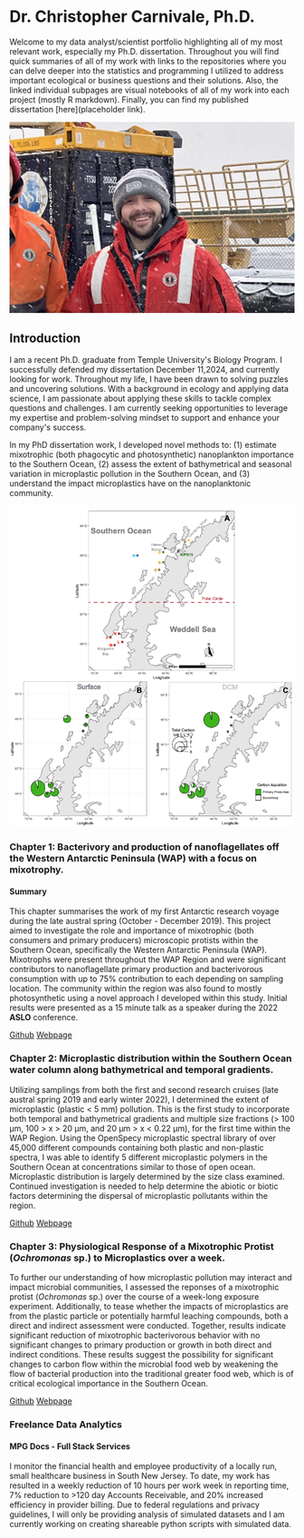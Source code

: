 # Dr. Christopher Carnivale, Ph.D.

Welcome to my data analyst/scientist portfolio highlighting all of my most relevant work, especially my Ph.D. dissertation. Throughout you will find quick summaries of all of my work with links to the repositories where you can delve deeper into the statistics and programming I utilized to address important ecological or business questions and their solutions. Also, the linked individual subpages are visual notebooks of all of my work into each project (mostly R markdown). Finally, you can find my published dissertation [here](placeholder link).

![June 2022 aboard the N.B. Pamlmer on our second Antarctica Research Cruise NBP2205.](github_profpic.JPG)

## Introduction
I am a recent Ph.D. graduate from Temple University's Biology Program. I successfully defended my dissertation December 11,2024, and currently looking for work. Throughout my life, I have been drawn to solving puzzles and uncovering solutions. With a background in ecology and applying data science, I am passionate about applying these skills to tackle complex questions and challenges. I am currently seeking opportunities to leverage my expertise and problem-solving mindset to support and enhance your company's success.

In my PhD dissertation work, I developed novel methods to:  (1) estimate mixotrophic (both phagocytic and photosynthetic) nanoplankton importance to the Southern Ocean, (2) assess the extent of bathymetrical and seasonal variation in microplastic pollution in the Southern Ocean, and (3) understand the impact microplastics have on the nanoplanktonic community.

![Map of sampled stations with mixotrophic nanoflagellate (MNAN) protist estimated primary production and bactivorous feeding. ***Note.*** All figures are made in R using the ggplot2 package and modified using Adobe Illustrator](Final_map.png)

### Chapter 1: Bacterivory and production of nanoflagellates off the Western Antarctic Peninsula (WAP) with a focus on mixotrophy.

#### Summary
This chapter summarises the work of my first Antarctic research voyage during the late austral spring (October - December 2019). This project aimed to investigate the role and importance of mixotrophic (both consumers and primary producers) microscopic protists within the Southern Ocean, specifically the Western Antarctic Peninsula (WAP). Mixotrophs were present throughout the WAP Region and were significant contributors to nanoflagellate primary production and bacterivorous consumption with up to 75% contribution to each depending on sampling location. The community within the region was also found to mostly photosynthetic using a novel approach I developed within this study. Initial results were presented as a 15 minute talk as a speaker during the 2022 **ASLO** conference.

[Github](https://github.com/ccarnivale/Antarctic_mixotrophy) [Webpage](https://ccarnivale.github.io/Carnivale.github.io/Southern_Ocean_Mixotrophy/)

### Chapter 2: Microplastic distribution within the Southern Ocean water column along bathymetrical and temporal gradients.

Utilizing samplings from both the first and second research cruises (late austral spring 2019 and early winter 2022), I determined the extent of microplastic (plastic < 5 mm) pollution. This is the first study to incorporate both temporal and bathymetrical gradients and multiple size fractions (> 100 µm, 100 > x > 20 µm, and 20 µm > x < 0.22 µm), for the first time within the WAP Region. Using the OpenSpecy microplastic spectral library of over 45,000 different compounds containing both plastic and non-plastic spectra, I was able to identify 5 different microplastic polymers in the Southern Ocean at concentrations similar to those of open ocean. Microplastic distribution is largely determined by the size class examined. Continued investigation is needed to help determine the abiotic or biotic factors determining the dispersal of microplastic pollutants within the region.

[Github](https://github.com/ccarnivale/Antarctic_microplastic_identification_analysis) [Webpage](placeholder)

### Chapter 3: Physiological Response of a Mixotrophic Protist (*Ochromonas* sp.) to Microplastics over a week.

To further our understanding of how microplastic pollution may interact and impact microbial communities, I assessed the reponses of a mixotrophic protist (*Ochromonas* sp.) over the course of a week-long exposure experiment. Additionally, to tease whether the impacts of microplastics are from the plastic particle or potentially harmful leaching compounds, both a direct and indirect assessment were conducted. Together, results indicate significant reduction of mixotrophic bacterivorous behavior with no significant changes to primary production or growth in both direct and indirect conditions. These results suggest the possibility for significant changes to carbon flow within the microbial food web by weakening the flow of bacterial production into the traditional greater food web, which is of critical ecological importance in the Southern Ocean.

[Github](https://github.com/ccarnivale/Mixotrophy_microplastic_physiological_responses) [Webpage](placeholder)

### Freelance Data Analytics
#### MPG Docs - Full Stack Services

I monitor the financial health and employee productivity of a locally run, small healthcare business in South New Jersey. To date, my work has resulted in a weekly reduction of 10 hours per work week in reporting time, 7% reduction to >120 day Accounts Receivable, and 20% increased efficiency in provider billing. Due to federal regulations and privacy guidelines, I will only be providing analysis of simulated datasets and I am currently working on creating shareable python scripts with simulated data.
